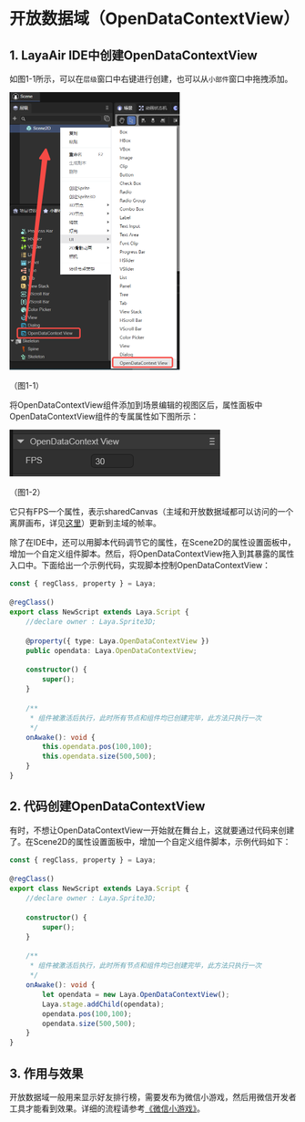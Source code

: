 # 开放数据域（OpenDataContextView）

## 1. LayaAir IDE中创建OpenDataContextView

如图1-1所示，可以在`层级`窗口中右键进行创建，也可以从`小部件`窗口中拖拽添加。

<img src="img/1-1.png" alt="1-1" style="zoom:50%;" />

（图1-1）

将OpenDataContextView组件添加到场景编辑的视图区后，属性面板中OpenDataContextView组件的专属属性如下图所示： 

![1-2](img/1-2.png)

（图1-2）

它只有FPS一个属性，表示sharedCanvas（主域和开放数据域都可以访问的一个离屏画布，详见[这里](https://developers.weixin.qq.com/minigame/dev/guide/open-ability/opendata/basic.html#%E5%B1%95%E7%A4%BA%E5%85%B3%E7%B3%BB%E9%93%BE%E6%95%B0%E6%8D%AE)）更新到主域的帧率。

除了在IDE中，还可以用脚本代码调节它的属性，在Scene2D的属性设置面板中，增加一个自定义组件脚本。然后，将OpenDataContextView拖入到其暴露的属性入口中。下面给出一个示例代码，实现脚本控制OpenDataContextView：

```typescript
const { regClass, property } = Laya;

@regClass()
export class NewScript extends Laya.Script {
    //declare owner : Laya.Sprite3D;

    @property({ type: Laya.OpenDataContextView })
    public opendata: Laya.OpenDataContextView;

    constructor() {
        super();
    }

    /**
     * 组件被激活后执行，此时所有节点和组件均已创建完毕，此方法只执行一次
     */
    onAwake(): void {
        this.opendata.pos(100,100);
        this.opendata.size(500,500);
    }
}
```



## 2. 代码创建OpenDataContextView

有时，不想让OpenDataContextView一开始就在舞台上，这就要通过代码来创建了。在Scene2D的属性设置面板中，增加一个自定义组件脚本，示例代码如下：

```typescript
const { regClass, property } = Laya;

@regClass()
export class NewScript extends Laya.Script {
    //declare owner : Laya.Sprite3D;

    constructor() {
        super();
    }

    /**
     * 组件被激活后执行，此时所有节点和组件均已创建完毕，此方法只执行一次
     */
    onAwake(): void {
        let opendata = new Laya.OpenDataContextView();
        Laya.stage.addChild(opendata);
        opendata.pos(100,100);
        opendata.size(500,500);
    }
}
```



## 3. 作用与效果

开放数据域一般用来显示好友排行榜，需要发布为微信小游戏，然后用微信开发者工具才能看到效果。详细的流程请参考[《微信小游戏》](../../../../released/miniGame/wechat/readme.md)。


